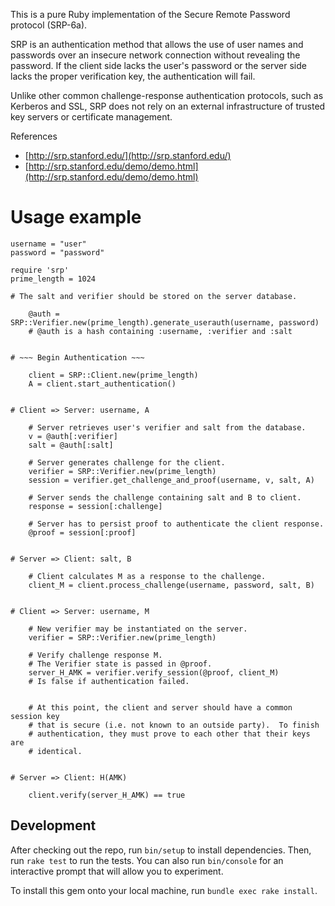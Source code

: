 This is a pure Ruby implementation of the Secure Remote Password protocol (SRP-6a).

SRP is an authentication method that allows the use of user names and passwords over an insecure network connection without revealing the password. If the client side lacks the user's password or the server side lacks the proper verification key, the authentication will fail.

Unlike other common challenge-response authentication protocols, such as Kerberos and SSL, SRP does not rely on an external infrastructure of trusted key servers or certificate management.


References

*	[http://srp.stanford.edu/](http://srp.stanford.edu/)
*	[http://srp.stanford.edu/demo/demo.html](http://srp.stanford.edu/demo/demo.html)

Usage example
=============


	username = "user"
	password = "password"

	require 'srp'
	prime_length = 1024

	# The salt and verifier should be stored on the server database.

		@auth = SRP::Verifier.new(prime_length).generate_userauth(username, password)
		# @auth is a hash containing :username, :verifier and :salt


	# ~~~ Begin Authentication ~~~

		client = SRP::Client.new(prime_length)
		A = client.start_authentication()


	# Client => Server: username, A

		# Server retrieves user's verifier and salt from the database.
		v = @auth[:verifier]
		salt = @auth[:salt]

		# Server generates challenge for the client.
		verifier = SRP::Verifier.new(prime_length)
		session = verifier.get_challenge_and_proof(username, v, salt, A)

		# Server sends the challenge containing salt and B to client.
		response = session[:challenge]

		# Server has to persist proof to authenticate the client response.
		@proof = session[:proof]


	# Server => Client: salt, B

		# Client calculates M as a response to the challenge.
		client_M = client.process_challenge(username, password, salt, B)


	# Client => Server: username, M

		# New verifier may be instantiated on the server.
		verifier = SRP::Verifier.new(prime_length)

		# Verify challenge response M.
		# The Verifier state is passed in @proof.
		server_H_AMK = verifier.verify_session(@proof, client_M)
		# Is false if authentication failed.


		# At this point, the client and server should have a common session key
		# that is secure (i.e. not known to an outside party).  To finish
		# authentication, they must prove to each other that their keys are
		# identical.


	# Server => Client: H(AMK)

		client.verify(server_H_AMK) == true


## Development

After checking out the repo, run `bin/setup` to install dependencies. Then,
run `rake test` to run the tests. You can also run `bin/console` for an
interactive prompt that will allow you to experiment.

To install this gem onto your local machine, run `bundle exec rake install`.
